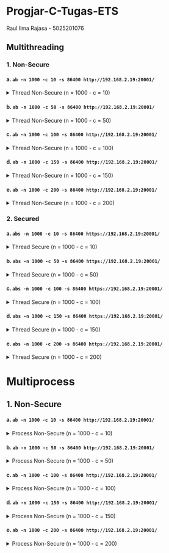 # Progjar-C-Tugas-ETS
Raul Ilma Rajasa - 5025201076
## Multithreading
### 1. Non-Secure
#### a. ```ab -n 1000 -c 10 -s 86400 http://192.168.2.19:20001/```
<details>
  <summary>
      Thread Non-Secure (n = 1000 - c = 10)
  </summary>
This is ApacheBench, Version 2.3 <$Revision: 1879490 $>
Copyright 1996 Adam Twiss, Zeus Technology Ltd, http://www.zeustech.net/
Licensed to The Apache Software Foundation, http://www.apache.org/

Benchmarking 192.168.2.19 (be patient)
Completed 100 requests
Completed 200 requests
Completed 300 requests
Completed 400 requests
Completed 500 requests
Completed 600 requests
Completed 700 requests
Completed 800 requests
Completed 900 requests
Completed 1000 requests
Finished 1000 requests


Server Software:        myserver/1.0
Server Hostname:        192.168.2.19
Server Port:            20001

Document Path:          /
Document Length:        35 bytes

Concurrency Level:      10
Time taken for tests:   234.082 seconds
Complete requests:      1000
Failed requests:        0
Total transferred:      147000 bytes
HTML transferred:       35000 bytes
Requests per second:    4.27 [#/sec] (mean)
Time per request:       2340.821 [ms] (mean)
Time per request:       234.082 [ms] (mean, across all concurrent requests)
Transfer rate:          0.61 [Kbytes/sec] received

Connection Times (ms)
              min  mean[+/-sd] median   max
Connect:        0    1   0.4      1       1
Processing:     9 2210 3462.3   1574   35608
Waiting:        3 2179 3453.5   1556   35578
Total:         10 2211 3462.3   1575   35608

Percentage of the requests served within a certain time (ms)
  50%   1575
  66%   2232
  75%   2674
  80%   2977
  90%   3963
  95%   5130
  98%   9658
  99%  17420
 100%  35608 (longest request)
</details>

#### b. ```ab -n 1000 -c 50 -s 86400 http://192.168.2.19:20001/```
<details>
  <summary>
      Thread Non-Secure (n = 1000 - c = 50)
  </summary>
This is ApacheBench, Version 2.3 <$Revision: 1879490 $>
Copyright 1996 Adam Twiss, Zeus Technology Ltd, http://www.zeustech.net/
Licensed to The Apache Software Foundation, http://www.apache.org/

Benchmarking 192.168.2.19 (be patient)
Completed 100 requests
Completed 200 requests
Completed 300 requests
Completed 400 requests
Completed 500 requests
Completed 600 requests
Completed 700 requests
Completed 800 requests
Completed 900 requests
Completed 1000 requests
Finished 1000 requests


Server Software:        myserver/1.0
Server Hostname:        192.168.2.19
Server Port:            20001

Document Path:          /
Document Length:        35 bytes

Concurrency Level:      50
Time taken for tests:   555.743 seconds
Complete requests:      1000
Failed requests:        89
   (Connect: 0, Receive: 0, Length: 89, Exceptions: 0)
Total transferred:      133917 bytes
HTML transferred:       31885 bytes
Requests per second:    1.80 [#/sec] (mean)
Time per request:       27787.132 [ms] (mean)
Time per request:       555.743 [ms] (mean, across all concurrent requests)
Transfer rate:          0.24 [Kbytes/sec] received

Connection Times (ms)
              min  mean[+/-sd] median   max
Connect:        0    1   0.4      1       1
Processing:  1346 25146 47433.9   6163  257282
Waiting:        0 11001 16290.7   5201   96017
Total:       1347 25147 47433.9   6163  257283

Percentage of the requests served within a certain time (ms)
  50%   6163
  66%   9921
  75%  18424
  80%  21940
  90%  69797
  95%  131707
  98%  257256
  99%  257268
 100%  257283 (longest request)
</details>

#### c. ```ab -n 1000 -c 100 -s 86400 http://192.168.2.19:20001/```
<details>
  <summary>
      Thread Non-Secure (n = 1000 - c = 100)
  </summary>
This is ApacheBench, Version 2.3 <$Revision: 1879490 $>
Copyright 1996 Adam Twiss, Zeus Technology Ltd, http://www.zeustech.net/
Licensed to The Apache Software Foundation, http://www.apache.org/

Benchmarking 192.168.2.19 (be patient)
Completed 100 requests
Completed 200 requests
Completed 300 requests
Completed 400 requests
Completed 500 requests
Completed 600 requests
Completed 700 requests
Completed 800 requests
Completed 900 requests
Completed 1000 requests
Finished 1000 requests


Server Software:        myserver/1.0
Server Hostname:        192.168.2.19
Server Port:            20001

Document Path:          /
Document Length:        35 bytes

Concurrency Level:      100
Time taken for tests:   618.782 seconds
Complete requests:      1000
Failed requests:        312
   (Connect: 0, Receive: 0, Length: 312, Exceptions: 0)
Total transferred:      101136 bytes
HTML transferred:       24080 bytes
Requests per second:    1.62 [#/sec] (mean)
Time per request:       61878.232 [ms] (mean)
Time per request:       618.782 [ms] (mean, across all concurrent requests)
Transfer rate:          0.16 [Kbytes/sec] received

Connection Times (ms)
              min  mean[+/-sd] median   max
Connect:        0    1   0.5      1       2
Processing:  1309 55453 58130.2  21785  240656
Waiting:        0 13485 20205.9   6578  183301
Total:       1310 55454 58130.2  21785  240656

Percentage of the requests served within a certain time (ms)
  50%  21785
  66%  72260
  75%  115786
  80%  131011
  90%  133111
  95%  133126
  98%  179201
  99%  240639
 100%  240656 (longest request)
</details>

#### d. ```ab -n 1000 -c 150 -s 86400 http://192.168.2.19:20001/```
<details>
  <summary>
      Thread Non-Secure (n = 1000 - c = 150)
  </summary>
This is ApacheBench, Version 2.3 <$Revision: 1879490 $>
Copyright 1996 Adam Twiss, Zeus Technology Ltd, http://www.zeustech.net/
Licensed to The Apache Software Foundation, http://www.apache.org/

Benchmarking 192.168.2.19 (be patient)
Completed 100 requests
Completed 200 requests
Completed 300 requests
Completed 400 requests
Completed 500 requests
Completed 600 requests
Completed 700 requests
Completed 800 requests
Completed 900 requests
Completed 1000 requests
Finished 1000 requests


Server Software:        myserver/1.0
Server Hostname:        192.168.2.19
Server Port:            20001

Document Path:          /
Document Length:        35 bytes

Concurrency Level:      150
Time taken for tests:   601.931 seconds
Complete requests:      1000
Failed requests:        485
   (Connect: 0, Receive: 0, Length: 485, Exceptions: 0)
Total transferred:      75705 bytes
HTML transferred:       18025 bytes
Requests per second:    1.66 [#/sec] (mean)
Time per request:       90289.580 [ms] (mean)
Time per request:       601.931 [ms] (mean, across all concurrent requests)
Transfer rate:          0.12 [Kbytes/sec] received

Connection Times (ms)
              min  mean[+/-sd] median   max
Connect:        0    0   0.5      1       2
Processing:  2381 76410 58348.1  78987  228967
Waiting:        0 12304 22143.2   4486  125220
Total:       2381 76410 58348.0  78987  228967
ERROR: The median and mean for the initial connection time are more than twice the standard
       deviation apart. These results are NOT reliable.

Percentage of the requests served within a certain time (ms)
  50%  78987
  66%  130091
  75%  132590
  80%  133098
  90%  133125
  95%  143314
  98%  143368
  99%  179201
 100%  228967 (longest request)
</details>

#### e. ```ab -n 1000 -c 200 -s 86400 http://192.168.2.19:20001/```
<details>
  <summary>
      Thread Non-Secure (n = 1000 - c = 200)
  </summary>
This is ApacheBench, Version 2.3 <$Revision: 1879490 $>
Copyright 1996 Adam Twiss, Zeus Technology Ltd, http://www.zeustech.net/
Licensed to The Apache Software Foundation, http://www.apache.org/

Benchmarking 192.168.2.19 (be patient)
Completed 100 requests
Completed 200 requests
Completed 300 requests
Completed 400 requests
Completed 500 requests
Completed 600 requests
Completed 700 requests
Completed 800 requests
Completed 900 requests
Completed 1000 requests
Finished 1000 requests


Server Software:        myserver/1.0
Server Hostname:        192.168.2.19
Server Port:            20001

Document Path:          /
Document Length:        35 bytes

Concurrency Level:      200
Time taken for tests:   382.448 seconds
Complete requests:      1000
Failed requests:        342
   (Connect: 0, Receive: 0, Length: 342, Exceptions: 0)
Total transferred:      96726 bytes
HTML transferred:       23030 bytes
Requests per second:    2.61 [#/sec] (mean)
Time per request:       76489.550 [ms] (mean)
Time per request:       382.448 [ms] (mean, across all concurrent requests)
Transfer rate:          0.25 [Kbytes/sec] received

Connection Times (ms)
              min  mean[+/-sd] median   max
Connect:        0    0   0.4      1       1
Processing:  1218 55720 56369.5  20281  179168
Waiting:        0 11587 20044.8   3609  122976
Total:       1219 55720 56369.4  20282  179169
ERROR: The median and mean for the initial connection time are more than twice the standard
       deviation apart. These results are NOT reliable.

Percentage of the requests served within a certain time (ms)
  50%  20282
  66%  112644
  75%  120127
  80%  130441
  90%  131332
  95%  133084
  98%  145766
  99%  179149
 100%  179169 (longest request)
 </details>

### 2. Secured
#### a. ```abs -n 1000 -c 10 -s 86400 https://192.168.2.19:20001/```
<details>
  <summary>
      Thread Secure (n = 1000 - c = 10)
  </summary>
This is ApacheBench, Version 2.3 <$Revision: 1879490 $>
Copyright 1996 Adam Twiss, Zeus Technology Ltd, http://www.zeustech.net/
Licensed to The Apache Software Foundation, http://www.apache.org/

Benchmarking 192.168.2.19 (be patient)
Completed 100 requests
Completed 200 requests
Completed 300 requests
Completed 400 requests
Completed 500 requests
SSL handshake failed (5).
Completed 600 requests
Completed 700 requests
Completed 800 requests
SSL handshake failed (5).
Completed 900 requests
Completed 1000 requests
Finished 1000 requests


Server Software:        myserver/1.0
Server Hostname:        192.168.2.19
Server Port:            20001
SSL/TLS Protocol:       TLSv1.2,ECDHE-RSA-AES256-GCM-SHA384,2048,256
Server Temp Key:        X25519 253 bits

Document Path:          /
Document Length:        35 bytes

Concurrency Level:      10
Time taken for tests:   404.864 seconds
Complete requests:      1000
Failed requests:        2
   (Connect: 0, Receive: 0, Length: 2, Exceptions: 0)
Total transferred:      146706 bytes
HTML transferred:       34930 bytes
Requests per second:    2.47 [#/sec] (mean)
Time per request:       4048.636 [ms] (mean)
Time per request:       404.864 [ms] (mean, across all concurrent requests)
Transfer rate:          0.35 [Kbytes/sec] received

Connection Times (ms)
              min  mean[+/-sd] median   max
Connect:        0 2460 6119.3   1181   66398
Processing:     6 1398 5942.4   1037  133521
Waiting:        2 1093 724.8    994    3408
Total:         15 3858 8556.4   2445  133521

Percentage of the requests served within a certain time (ms)
  50%   2445
  66%   3347
  75%   3835
  80%   4280
  90%   5983
  95%   9541
  98%  18543
  99%  35491
 100%  133521 (longest request)
 </details>

#### b. ```abs -n 1000 -c 50 -s 86400 https://192.168.2.19:20001/```
<details>
  <summary>
      Thread Secure (n = 1000 - c = 50)
  </summary>
This is ApacheBench, Version 2.3 <$Revision: 1879490 $>
Copyright 1996 Adam Twiss, Zeus Technology Ltd, http://www.zeustech.net/
Licensed to The Apache Software Foundation, http://www.apache.org/

Benchmarking 192.168.2.19 (be patient)
Completed 100 requests
SSL handshake failed (5).
SSL handshake failed (5).
SSL handshake failed (5).
SSL handshake failed (5).
SSL handshake failed (5).
SSL handshake failed (5).
SSL handshake failed (5).
SSL handshake failed (5).
SSL handshake failed (5).
SSL handshake failed (5).
Completed 200 requests
SSL handshake failed (5).
SSL handshake failed (5).
SSL handshake failed (5).
SSL handshake failed (5).
SSL handshake failed (5).
SSL handshake failed (5).
SSL handshake failed (5).
SSL handshake failed (5).
SSL handshake failed (5).
SSL handshake failed (5).
SSL handshake failed (5).
SSL handshake failed (5).
SSL handshake failed (5).
SSL handshake failed (5).
SSL handshake failed (5).
SSL handshake failed (5).
SSL handshake failed (5).
Completed 300 requests
SSL handshake failed (5).
SSL handshake failed (5).
SSL handshake failed (5).
SSL handshake failed (5).
SSL handshake failed (5).
SSL handshake failed (5).
SSL handshake failed (5).
SSL handshake failed (5).
SSL handshake failed (5).
SSL handshake failed (5).
SSL handshake failed (5).
SSL handshake failed (5).
SSL handshake failed (5).
SSL handshake failed (5).
SSL handshake failed (5).
SSL handshake failed (5).
SSL handshake failed (5).
SSL handshake failed (5).
SSL handshake failed (5).
SSL handshake failed (5).
SSL handshake failed (5).
SSL handshake failed (5).
SSL handshake failed (5).
SSL handshake failed (5).
Completed 400 requests
SSL handshake failed (5).
SSL handshake failed (5).
SSL handshake failed (5).
SSL handshake failed (5).
SSL handshake failed (5).
SSL handshake failed (5).
SSL handshake failed (5).
SSL handshake failed (5).
SSL handshake failed (5).
SSL handshake failed (5).
SSL handshake failed (5).
SSL handshake failed (5).
SSL handshake failed (5).
SSL handshake failed (5).
SSL handshake failed (5).
Completed 500 requests
SSL handshake failed (5).
SSL handshake failed (5).
SSL handshake failed (5).
SSL handshake failed (5).
SSL handshake failed (5).
SSL handshake failed (5).
SSL handshake failed (5).
SSL handshake failed (5).
SSL handshake failed (5).
SSL handshake failed (5).
SSL handshake failed (5).
SSL handshake failed (5).
SSL handshake failed (5).
SSL handshake failed (5).
SSL handshake failed (5).
SSL handshake failed (5).
SSL handshake failed (5).
SSL handshake failed (5).
SSL handshake failed (5).
Completed 600 requests
SSL handshake failed (5).
SSL handshake failed (5).
SSL handshake failed (5).
SSL handshake failed (5).
SSL handshake failed (5).
SSL handshake failed (5).
SSL handshake failed (5).
SSL handshake failed (5).
SSL handshake failed (5).
SSL handshake failed (5).
SSL handshake failed (5).
SSL handshake failed (5).
SSL handshake failed (5).
SSL handshake failed (5).
SSL handshake failed (5).
SSL handshake failed (5).
SSL handshake failed (5).
SSL handshake failed (5).
SSL handshake failed (5).
SSL handshake failed (5).
SSL handshake failed (5).
SSL handshake failed (5).
Completed 700 requests
SSL handshake failed (5).
SSL handshake failed (5).
SSL handshake failed (5).
SSL handshake failed (5).
SSL handshake failed (5).
SSL handshake failed (5).
SSL handshake failed (5).
SSL handshake failed (5).
SSL handshake failed (5).
SSL handshake failed (5).
SSL handshake failed (5).
SSL handshake failed (5).
SSL handshake failed (5).
SSL handshake failed (5).
SSL handshake failed (5).
SSL handshake failed (5).
SSL handshake failed (5).
SSL handshake failed (5).
SSL handshake failed (5).
SSL handshake failed (5).
SSL handshake failed (5).
SSL handshake failed (5).
SSL handshake failed (5).
SSL handshake failed (5).
Completed 800 requests
SSL handshake failed (5).
SSL handshake failed (5).
SSL handshake failed (5).
SSL handshake failed (5).
SSL handshake failed (5).
SSL handshake failed (5).
SSL handshake failed (5).
SSL handshake failed (5).
SSL handshake failed (5).
SSL handshake failed (5).
SSL handshake failed (5).
SSL handshake failed (5).
SSL handshake failed (5).
SSL handshake failed (5).
SSL handshake failed (5).
SSL handshake failed (5).
SSL handshake failed (5).
SSL handshake failed (5).
SSL handshake failed (5).
SSL handshake failed (5).
SSL handshake failed (5).
SSL handshake failed (5).
Completed 900 requests
SSL handshake failed (5).
SSL handshake failed (5).
SSL handshake failed (5).
SSL handshake failed (5).
SSL handshake failed (5).
SSL handshake failed (5).
SSL handshake failed (5).
SSL handshake failed (5).
SSL handshake failed (5).
SSL handshake failed (5).
SSL handshake failed (5).
SSL handshake failed (5).
SSL handshake failed (5).
SSL handshake failed (5).
SSL handshake failed (5).
SSL handshake failed (5).
SSL handshake failed (5).
SSL handshake failed (5).
SSL handshake failed (5).
SSL handshake failed (5).
SSL handshake failed (5).
SSL handshake failed (5).
SSL handshake failed (5).
SSL handshake failed (5).
SSL handshake failed (5).
SSL handshake failed (5).
SSL handshake failed (5).
SSL handshake failed (5).
Completed 1000 requests
Finished 1000 requests


Server Software:        myserver/1.0
Server Hostname:        192.168.2.19
Server Port:            20001
SSL/TLS Protocol:       TLSv1.2,ECDHE-RSA-AES256-GCM-SHA384,2048,256
Server Temp Key:        X25519 253 bits

Document Path:          /
Document Length:        35 bytes

Concurrency Level:      50
Time taken for tests:   817.440 seconds
Complete requests:      1000
Failed requests:        181
   (Connect: 0, Receive: 0, Length: 181, Exceptions: 0)
Total transferred:      120393 bytes
HTML transferred:       28665 bytes
Requests per second:    1.22 [#/sec] (mean)
Time per request:       40871.975 [ms] (mean)
Time per request:       817.440 [ms] (mean, across all concurrent requests)
Transfer rate:          0.14 [Kbytes/sec] received

Connection Times (ms)
              min  mean[+/-sd] median   max
Connect:        0 10473 17239.4   3529  121546
Processing:   516 28024 55688.3   2691  221079
Waiting:        0 2350 968.3   2328    5571
Total:       1431 38497 53494.9   9459  221079

Percentage of the requests served within a certain time (ms)
  50%   9459
  66%  21288
  75%  38679
  80%  71141
  90%  133105
  95%  133889
  98%  215785
  99%  220977
 100%  221079 (longest request)
</details>

#### c. ```abs -n 1000 -c 100 -s 86400 https://192.168.2.19:20001/```
<details>
  <summary>
      Thread Secure (n = 1000 - c = 100)
  </summary>
This is ApacheBench, Version 2.3 <$Revision: 1879490 $>
Copyright 1996 Adam Twiss, Zeus Technology Ltd, http://www.zeustech.net/
Licensed to The Apache Software Foundation, http://www.apache.org/

Benchmarking 192.168.2.19 (be patient)
SSL handshake failed (5).
SSL handshake failed (5).
SSL handshake failed (5).
SSL handshake failed (5).
SSL handshake failed (5).
SSL handshake failed (5).
Completed 100 requests
SSL handshake failed (5).
SSL handshake failed (5).
SSL handshake failed (5).
SSL handshake failed (5).
SSL handshake failed (5).
SSL handshake failed (5).
SSL handshake failed (5).
SSL handshake failed (5).
SSL handshake failed (5).
SSL handshake failed (5).
SSL handshake failed (5).
SSL handshake failed (5).
SSL handshake failed (5).
SSL handshake failed (5).
SSL handshake failed (5).
SSL handshake failed (5).
SSL handshake failed (5).
SSL handshake failed (5).
SSL handshake failed (5).
SSL handshake failed (5).
SSL handshake failed (5).
SSL handshake failed (5).
SSL handshake failed (5).
SSL handshake failed (5).
SSL handshake failed (5).
SSL handshake failed (5).
SSL handshake failed (5).
SSL handshake failed (5).
SSL handshake failed (5).
SSL handshake failed (5).
SSL handshake failed (5).
SSL handshake failed (5).
SSL handshake failed (5).
SSL handshake failed (5).
SSL handshake failed (5).
SSL handshake failed (5).
SSL handshake failed (5).
SSL handshake failed (5).
SSL handshake failed (5).
SSL handshake failed (5).
SSL handshake failed (5).
SSL handshake failed (5).
SSL handshake failed (5).
SSL handshake failed (5).
SSL handshake failed (5).
SSL handshake failed (5).
SSL handshake failed (5).
SSL handshake failed (5).
SSL handshake failed (5).
SSL handshake failed (5).
SSL handshake failed (5).
SSL handshake failed (5).
SSL handshake failed (5).
SSL handshake failed (5).
SSL handshake failed (5).
SSL handshake failed (5).
SSL handshake failed (5).
SSL handshake failed (5).
SSL handshake failed (5).
SSL handshake failed (5).
SSL handshake failed (5).
SSL handshake failed (5).
SSL handshake failed (5).
SSL handshake failed (5).
SSL handshake failed (5).
SSL handshake failed (5).
SSL handshake failed (5).
SSL handshake failed (5).
SSL handshake failed (5).
SSL handshake failed (5).
SSL handshake failed (5).
SSL handshake failed (5).
SSL handshake failed (5).
Completed 200 requests
SSL handshake failed (5).
SSL handshake failed (5).
SSL handshake failed (5).
SSL handshake failed (5).
SSL handshake failed (5).
SSL handshake failed (5).
SSL handshake failed (5).
SSL handshake failed (5).
SSL handshake failed (5).
SSL handshake failed (5).
SSL handshake failed (5).
SSL handshake failed (5).
SSL handshake failed (5).
SSL handshake failed (5).
SSL handshake failed (5).
SSL handshake failed (5).
SSL handshake failed (5).
SSL handshake failed (5).
SSL handshake failed (5).
SSL handshake failed (5).
SSL handshake failed (5).
SSL handshake failed (5).
SSL handshake failed (5).
SSL handshake failed (5).
SSL handshake failed (5).
SSL handshake failed (5).
SSL handshake failed (5).
SSL handshake failed (5).
SSL handshake failed (5).
SSL handshake failed (5).
SSL handshake failed (5).
SSL handshake failed (5).
SSL handshake failed (5).
SSL handshake failed (5).
SSL handshake failed (5).
SSL handshake failed (5).
SSL handshake failed (5).
SSL handshake failed (5).
Completed 300 requests
SSL handshake failed (5).
SSL handshake failed (5).
SSL handshake failed (5).
SSL handshake failed (5).
SSL handshake failed (5).
SSL handshake failed (5).
SSL handshake failed (5).
SSL handshake failed (5).
SSL handshake failed (5).
SSL handshake failed (5).
SSL handshake failed (5).
SSL handshake failed (5).
SSL handshake failed (5).
SSL handshake failed (5).
SSL handshake failed (5).
SSL handshake failed (5).
SSL handshake failed (5).
SSL handshake failed (5).
SSL handshake failed (5).
SSL handshake failed (5).
SSL handshake failed (5).
SSL handshake failed (5).
SSL handshake failed (5).
SSL handshake failed (5).
SSL handshake failed (5).
SSL handshake failed (5).
SSL handshake failed (5).
SSL handshake failed (5).
SSL handshake failed (5).
SSL handshake failed (5).
SSL handshake failed (5).
SSL handshake failed (5).
SSL handshake failed (5).
SSL handshake failed (5).
SSL handshake failed (5).
SSL handshake failed (5).
SSL handshake failed (5).
SSL handshake failed (5).
SSL handshake failed (5).
SSL handshake failed (5).
SSL handshake failed (5).
SSL handshake failed (5).
SSL handshake failed (5).
SSL handshake failed (5).
SSL handshake failed (5).
SSL handshake failed (5).
SSL handshake failed (5).
SSL handshake failed (5).
SSL handshake failed (5).
Completed 400 requests
SSL handshake failed (5).
SSL handshake failed (5).
SSL handshake failed (5).
SSL handshake failed (5).
SSL handshake failed (5).
SSL handshake failed (5).
SSL handshake failed (5).
SSL handshake failed (5).
SSL handshake failed (5).
SSL handshake failed (5).
SSL handshake failed (5).
SSL handshake failed (5).
SSL handshake failed (5).
SSL handshake failed (5).
SSL handshake failed (5).
SSL handshake failed (5).
SSL handshake failed (5).
SSL handshake failed (5).
SSL handshake failed (5).
SSL handshake failed (5).
SSL handshake failed (5).
SSL handshake failed (5).
SSL handshake failed (5).
SSL handshake failed (5).
SSL handshake failed (5).
SSL handshake failed (5).
SSL handshake failed (5).
SSL handshake failed (5).
SSL handshake failed (5).
SSL handshake failed (5).
SSL handshake failed (5).
SSL handshake failed (5).
SSL handshake failed (5).
SSL handshake failed (5).
SSL handshake failed (5).
SSL handshake failed (5).
SSL handshake failed (5).
SSL handshake failed (5).
SSL handshake failed (5).
SSL handshake failed (5).
SSL handshake failed (5).
SSL handshake failed (5).
SSL handshake failed (5).
Completed 500 requests
SSL handshake failed (5).
SSL handshake failed (5).
SSL handshake failed (5).
SSL handshake failed (5).
SSL handshake failed (5).
SSL handshake failed (5).
SSL handshake failed (5).
SSL handshake failed (5).
SSL handshake failed (5).
SSL handshake failed (5).
SSL handshake failed (5).
SSL handshake failed (5).
SSL handshake failed (5).
SSL handshake failed (5).
SSL handshake failed (5).
SSL handshake failed (5).
SSL handshake failed (5).
SSL handshake failed (5).
SSL handshake failed (5).
SSL handshake failed (5).
SSL handshake failed (5).
SSL handshake failed (5).
SSL handshake failed (5).
SSL handshake failed (5).
SSL handshake failed (5).
SSL handshake failed (5).
SSL handshake failed (5).
SSL handshake failed (5).
SSL handshake failed (5).
SSL handshake failed (5).
SSL handshake failed (5).
SSL handshake failed (5).
SSL handshake failed (5).
SSL handshake failed (5).
SSL handshake failed (5).
SSL handshake failed (5).
SSL handshake failed (5).
SSL handshake failed (5).
SSL handshake failed (5).
SSL handshake failed (5).
SSL handshake failed (5).
SSL handshake failed (5).
SSL handshake failed (5).
SSL handshake failed (5).
SSL handshake failed (5).
SSL handshake failed (5).
SSL handshake failed (5).
SSL handshake failed (5).
SSL handshake failed (5).
Completed 600 requests
SSL handshake failed (5).
SSL handshake failed (5).
SSL handshake failed (5).
SSL handshake failed (5).
SSL handshake failed (5).
SSL handshake failed (5).
SSL handshake failed (5).
SSL handshake failed (5).
SSL handshake failed (5).
SSL handshake failed (5).
SSL handshake failed (5).
SSL handshake failed (5).
SSL handshake failed (5).
SSL handshake failed (5).
SSL handshake failed (5).
SSL handshake failed (5).
SSL handshake failed (5).
SSL handshake failed (5).
SSL handshake failed (5).
SSL handshake failed (5).
SSL handshake failed (5).
SSL handshake failed (5).
SSL handshake failed (5).
SSL handshake failed (5).
SSL handshake failed (5).
SSL handshake failed (5).
SSL handshake failed (5).
SSL handshake failed (5).
SSL handshake failed (5).
SSL handshake failed (5).
SSL handshake failed (5).
SSL handshake failed (5).
SSL handshake failed (5).
SSL handshake failed (5).
SSL handshake failed (5).
SSL handshake failed (5).
SSL handshake failed (5).
SSL handshake failed (5).
SSL handshake failed (5).
SSL handshake failed (5).
SSL handshake failed (5).
Completed 700 requests
SSL handshake failed (5).
SSL handshake failed (5).
SSL handshake failed (5).
SSL handshake failed (5).
SSL handshake failed (5).
SSL handshake failed (5).
SSL handshake failed (5).
SSL handshake failed (5).
SSL handshake failed (5).
SSL handshake failed (5).
SSL handshake failed (5).
SSL handshake failed (5).
SSL handshake failed (5).
SSL handshake failed (5).
SSL handshake failed (5).
SSL handshake failed (5).
SSL handshake failed (5).
SSL handshake failed (5).
SSL handshake failed (5).
SSL handshake failed (5).
SSL handshake failed (5).
SSL handshake failed (5).
SSL handshake failed (5).
SSL handshake failed (5).
SSL handshake failed (5).
SSL handshake failed (5).
SSL handshake failed (5).
SSL handshake failed (5).
SSL handshake failed (5).
SSL handshake failed (5).
SSL handshake failed (5).
SSL handshake failed (5).
SSL handshake failed (5).
SSL handshake failed (5).
SSL handshake failed (5).
SSL handshake failed (5).
SSL handshake failed (5).
SSL handshake failed (5).
SSL handshake failed (5).
SSL handshake failed (5).
SSL handshake failed (5).
SSL handshake failed (5).
SSL handshake failed (5).
SSL handshake failed (5).
SSL handshake failed (5).
SSL handshake failed (5).
SSL handshake failed (5).
SSL handshake failed (5).
SSL handshake failed (5).
SSL handshake failed (5).
SSL handshake failed (5).
SSL handshake failed (5).
SSL handshake failed (5).
SSL handshake failed (5).
SSL handshake failed (5).
SSL handshake failed (5).
SSL handshake failed (5).
SSL handshake failed (5).
SSL handshake failed (5).
SSL handshake failed (5).
SSL handshake failed (5).
SSL handshake failed (5).
Completed 800 requests
SSL handshake failed (5).
SSL handshake failed (5).
SSL handshake failed (5).
SSL handshake failed (5).
SSL handshake failed (5).
SSL handshake failed (5).
SSL handshake failed (5).
SSL handshake failed (5).
SSL handshake failed (5).
SSL handshake failed (5).
SSL handshake failed (5).
SSL handshake failed (5).
SSL handshake failed (5).
SSL handshake failed (5).
SSL handshake failed (5).
SSL handshake failed (5).
SSL handshake failed (5).
SSL handshake failed (5).
SSL handshake failed (5).
SSL handshake failed (5).
SSL handshake failed (5).
SSL handshake failed (5).
SSL handshake failed (5).
SSL handshake failed (5).
SSL handshake failed (5).
SSL handshake failed (5).
SSL handshake failed (5).
SSL handshake failed (5).
SSL handshake failed (5).
SSL handshake failed (5).
SSL handshake failed (5).
SSL handshake failed (5).
SSL handshake failed (5).
SSL handshake failed (5).
SSL handshake failed (5).
SSL handshake failed (5).
SSL handshake failed (5).
SSL handshake failed (5).
SSL handshake failed (5).
SSL handshake failed (5).
SSL handshake failed (5).
Completed 900 requests
SSL handshake failed (5).
SSL handshake failed (5).
SSL handshake failed (5).
SSL handshake failed (5).
SSL handshake failed (5).
SSL handshake failed (5).
SSL handshake failed (5).
SSL handshake failed (5).
SSL handshake failed (5).
SSL handshake failed (5).
SSL handshake failed (5).
SSL handshake failed (5).
SSL handshake failed (5).
SSL handshake failed (5).
SSL handshake failed (5).
SSL handshake failed (5).
SSL handshake failed (5).
SSL handshake failed (5).
SSL handshake failed (5).
SSL handshake failed (5).
SSL handshake failed (5).
SSL handshake failed (5).
SSL handshake failed (5).
SSL handshake failed (5).
SSL handshake failed (5).
SSL handshake failed (5).
SSL handshake failed (5).
SSL handshake failed (5).
SSL handshake failed (5).
SSL handshake failed (5).
SSL handshake failed (5).
SSL handshake failed (5).
SSL handshake failed (5).
SSL handshake failed (5).
SSL handshake failed (5).
SSL handshake failed (5).
SSL handshake failed (5).
SSL handshake failed (5).
SSL handshake failed (5).
SSL handshake failed (5).
SSL handshake failed (5).
SSL handshake failed (5).
SSL handshake failed (5).
SSL handshake failed (5).
SSL handshake failed (5).
SSL handshake failed (5).
SSL handshake failed (5).
SSL handshake failed (5).
SSL handshake failed (5).
SSL handshake failed (5).
SSL handshake failed (5).
SSL handshake failed (5).
SSL handshake failed (5).
Completed 1000 requests
Finished 1000 requests


Server Software:        myserver/1.0
Server Hostname:        192.168.2.19
Server Port:            20001
SSL/TLS Protocol:       TLSv1.2,ECDHE-RSA-AES256-GCM-SHA384,2048,256
Server Temp Key:        X25519 253 bits

Document Path:          /
Document Length:        35 bytes

Concurrency Level:      100
Time taken for tests:   779.642 seconds
Complete requests:      1000
Failed requests:        455
   (Connect: 0, Receive: 0, Length: 455, Exceptions: 0)
Total transferred:      80115 bytes
HTML transferred:       19075 bytes
Requests per second:    1.28 [#/sec] (mean)
Time per request:       77964.221 [ms] (mean)
Time per request:       779.642 [ms] (mean, across all concurrent requests)
Transfer rate:          0.10 [Kbytes/sec] received

Connection Times (ms)
              min  mean[+/-sd] median   max
Connect:        0 8832 16501.7   2868  112768
Processing:   824 62673 65765.7   5223  279317
Waiting:        0 2543 1789.0   2950    7110
Total:       1719 71505 59612.8  56693  279317

Percentage of the requests served within a certain time (ms)
  50%  56693
  66%  131677
  75%  132936
  80%  133103
  90%  133124
  95%  133620
  98%  174035
  99%  174075
 100%  279317 (longest request)
</details>

#### d. ```abs -n 1000 -c 150 -s 86400 https://192.168.2.19:20001/```
<details>
  <summary>
      Thread Secure (n = 1000 - c = 150)
  </summary>
This is ApacheBench, Version 2.3 <$Revision: 1879490 $>
Copyright 1996 Adam Twiss, Zeus Technology Ltd, http://www.zeustech.net/
Licensed to The Apache Software Foundation, http://www.apache.org/

Benchmarking 192.168.2.19 (be patient)
SSL handshake failed (5).
SSL handshake failed (5).
SSL handshake failed (5).
SSL handshake failed (5).
SSL handshake failed (5).
SSL handshake failed (5).
SSL handshake failed (5).
SSL handshake failed (5).
SSL handshake failed (5).
SSL handshake failed (5).
SSL handshake failed (5).
SSL handshake failed (5).
SSL handshake failed (5).
SSL handshake failed (5).
SSL handshake failed (5).
SSL handshake failed (5).
SSL handshake failed (5).
SSL handshake failed (5).
SSL handshake failed (5).
SSL handshake failed (5).
SSL handshake failed (5).
SSL handshake failed (5).
SSL handshake failed (5).
Completed 100 requests
SSL handshake failed (5).
SSL handshake failed (5).
SSL handshake failed (5).
SSL handshake failed (5).
SSL handshake failed (5).
SSL handshake failed (5).
SSL handshake failed (5).
SSL handshake failed (5).
SSL handshake failed (5).
SSL handshake failed (5).
SSL handshake failed (5).
SSL handshake failed (5).
SSL handshake failed (5).
SSL handshake failed (5).
SSL handshake failed (5).
SSL handshake failed (5).
SSL handshake failed (5).
SSL handshake failed (5).
SSL handshake failed (5).
SSL handshake failed (5).
SSL handshake failed (5).
SSL handshake failed (5).
SSL handshake failed (5).
SSL handshake failed (5).
SSL handshake failed (5).
SSL handshake failed (5).
SSL handshake failed (5).
SSL handshake failed (5).
SSL handshake failed (5).
SSL handshake failed (5).
SSL handshake failed (5).
SSL handshake failed (5).
SSL handshake failed (5).
SSL handshake failed (5).
SSL handshake failed (5).
SSL handshake failed (5).
SSL handshake failed (5).
SSL handshake failed (5).
SSL handshake failed (5).
SSL handshake failed (5).
SSL handshake failed (5).
SSL handshake failed (5).
SSL handshake failed (5).
SSL handshake failed (5).
SSL handshake failed (5).
SSL handshake failed (5).
SSL handshake failed (5).
SSL handshake failed (5).
SSL handshake failed (5).
SSL handshake failed (5).
SSL handshake failed (5).
SSL handshake failed (5).
SSL handshake failed (5).
SSL handshake failed (5).
SSL handshake failed (5).
SSL handshake failed (5).
SSL handshake failed (5).
SSL handshake failed (5).
SSL handshake failed (5).
SSL handshake failed (5).
SSL handshake failed (5).
SSL handshake failed (5).
SSL handshake failed (5).
SSL handshake failed (5).
SSL handshake failed (5).
SSL handshake failed (5).
SSL handshake failed (5).
SSL handshake failed (5).
SSL handshake failed (5).
SSL handshake failed (5).
SSL handshake failed (5).
SSL handshake failed (5).
SSL handshake failed (5).
SSL handshake failed (5).
SSL handshake failed (5).
SSL handshake failed (5).
SSL handshake failed (5).
SSL handshake failed (5).
SSL handshake failed (5).
SSL handshake failed (5).
SSL handshake failed (5).
SSL handshake failed (5).
SSL handshake failed (5).
SSL handshake failed (5).
SSL handshake failed (5).
SSL handshake failed (5).
SSL handshake failed (5).
SSL handshake failed (5).
SSL handshake failed (5).
SSL handshake failed (5).
SSL handshake failed (5).
SSL handshake failed (5).
SSL handshake failed (5).
SSL handshake failed (5).
SSL handshake failed (5).
SSL handshake failed (5).
SSL handshake failed (5).
Completed 200 requests
SSL handshake failed (5).
SSL handshake failed (5).
SSL handshake failed (5).
SSL handshake failed (5).
SSL handshake failed (5).
SSL handshake failed (5).
SSL handshake failed (5).
SSL handshake failed (5).
SSL handshake failed (5).
SSL handshake failed (5).
SSL handshake failed (5).
SSL handshake failed (5).
SSL handshake failed (5).
SSL handshake failed (5).
SSL handshake failed (5).
SSL handshake failed (5).
SSL handshake failed (5).
SSL handshake failed (5).
SSL handshake failed (5).
SSL handshake failed (5).
SSL handshake failed (5).
SSL handshake failed (5).
SSL handshake failed (5).
SSL handshake failed (5).
SSL handshake failed (5).
SSL handshake failed (5).
SSL handshake failed (5).
SSL handshake failed (5).
SSL handshake failed (5).
Completed 300 requests
SSL handshake failed (5).
SSL handshake failed (5).
SSL handshake failed (5).
SSL handshake failed (5).
SSL handshake failed (5).
SSL handshake failed (5).
SSL handshake failed (5).
SSL handshake failed (5).
SSL handshake failed (5).
SSL handshake failed (5).
SSL handshake failed (5).
SSL handshake failed (5).
SSL handshake failed (5).
SSL handshake failed (5).
SSL handshake failed (5).
SSL handshake failed (5).
SSL handshake failed (5).
SSL handshake failed (5).
SSL handshake failed (5).
SSL handshake failed (5).
SSL handshake failed (5).
SSL handshake failed (5).
SSL handshake failed (5).
SSL handshake failed (5).
SSL handshake failed (5).
SSL handshake failed (5).
SSL handshake failed (5).
SSL handshake failed (5).
SSL handshake failed (5).
SSL handshake failed (5).
SSL handshake failed (5).
SSL handshake failed (5).
SSL handshake failed (5).
SSL handshake failed (5).
SSL handshake failed (5).
SSL handshake failed (5).
SSL handshake failed (5).
SSL handshake failed (5).
SSL handshake failed (5).
SSL handshake failed (5).
SSL handshake failed (5).
SSL handshake failed (5).
SSL handshake failed (5).
SSL handshake failed (5).
SSL handshake failed (5).
SSL handshake failed (5).
SSL handshake failed (5).
SSL handshake failed (5).
SSL handshake failed (5).
SSL handshake failed (5).
SSL handshake failed (5).
SSL handshake failed (5).
SSL handshake failed (5).
SSL handshake failed (5).
SSL handshake failed (5).
SSL handshake failed (5).
SSL handshake failed (5).
SSL handshake failed (5).
SSL handshake failed (5).
SSL handshake failed (5).
SSL handshake failed (5).
SSL handshake failed (5).
SSL handshake failed (5).
SSL handshake failed (5).
SSL handshake failed (5).
SSL handshake failed (5).
SSL handshake failed (5).
SSL handshake failed (5).
SSL handshake failed (5).
SSL handshake failed (5).
SSL handshake failed (5).
SSL handshake failed (5).
SSL handshake failed (5).
SSL handshake failed (5).
SSL handshake failed (5).
SSL handshake failed (5).
SSL handshake failed (5).
SSL handshake failed (5).
SSL handshake failed (5).
SSL handshake failed (5).
SSL handshake failed (5).
SSL handshake failed (5).
SSL handshake failed (5).
SSL handshake failed (5).
SSL handshake failed (5).
SSL handshake failed (5).
SSL handshake failed (5).
SSL handshake failed (5).
SSL handshake failed (5).
Completed 400 requests
SSL handshake failed (5).
SSL handshake failed (5).
SSL handshake failed (5).
SSL handshake failed (5).
SSL handshake failed (5).
SSL handshake failed (5).
SSL handshake failed (5).
SSL handshake failed (5).
SSL handshake failed (5).
SSL handshake failed (5).
SSL handshake failed (5).
SSL handshake failed (5).
SSL handshake failed (5).
SSL handshake failed (5).
SSL handshake failed (5).
SSL handshake failed (5).
SSL handshake failed (5).
SSL handshake failed (5).
SSL handshake failed (5).
SSL handshake failed (5).
SSL handshake failed (5).
SSL handshake failed (5).
SSL handshake failed (5).
SSL handshake failed (5).
SSL handshake failed (5).
SSL handshake failed (5).
SSL handshake failed (5).
SSL handshake failed (5).
SSL handshake failed (5).
SSL handshake failed (5).
SSL handshake failed (5).
SSL handshake failed (5).
SSL handshake failed (5).
SSL handshake failed (5).
SSL handshake failed (5).
SSL handshake failed (5).
SSL handshake failed (5).
SSL handshake failed (5).
SSL handshake failed (5).
SSL handshake failed (5).
SSL handshake failed (5).
SSL handshake failed (5).
SSL handshake failed (5).
SSL handshake failed (5).
SSL handshake failed (5).
Completed 500 requests
SSL handshake failed (5).
SSL handshake failed (5).
SSL handshake failed (5).
SSL handshake failed (5).
SSL handshake failed (5).
SSL handshake failed (5).
SSL handshake failed (5).
SSL handshake failed (5).
SSL handshake failed (5).
SSL handshake failed (5).
SSL handshake failed (5).
SSL handshake failed (5).
SSL handshake failed (5).
SSL handshake failed (5).
SSL handshake failed (5).
SSL handshake failed (5).
SSL handshake failed (5).
SSL handshake failed (5).
SSL handshake failed (5).
SSL handshake failed (5).
SSL handshake failed (5).
SSL handshake failed (5).
SSL handshake failed (5).
SSL handshake failed (5).
SSL handshake failed (5).
SSL handshake failed (5).
SSL handshake failed (5).
SSL handshake failed (5).
SSL handshake failed (5).
SSL handshake failed (5).
SSL handshake failed (5).
SSL handshake failed (5).
SSL handshake failed (5).
SSL handshake failed (5).
SSL handshake failed (5).
SSL handshake failed (5).
SSL handshake failed (5).
SSL handshake failed (5).
SSL handshake failed (5).
SSL handshake failed (5).
SSL handshake failed (5).
SSL handshake failed (5).
SSL handshake failed (5).
SSL handshake failed (5).
SSL handshake failed (5).
SSL handshake failed (5).
SSL handshake failed (5).
SSL handshake failed (5).
SSL handshake failed (5).
SSL handshake failed (5).
SSL handshake failed (5).
SSL handshake failed (5).
SSL handshake failed (5).
SSL handshake failed (5).
SSL handshake failed (5).
SSL handshake failed (5).
SSL handshake failed (5).
SSL handshake failed (5).
SSL handshake failed (5).
SSL handshake failed (5).
SSL handshake failed (5).
SSL handshake failed (5).
SSL handshake failed (5).
SSL handshake failed (5).
SSL handshake failed (5).
SSL handshake failed (5).
SSL handshake failed (5).
SSL handshake failed (5).
SSL handshake failed (5).
SSL handshake failed (5).
SSL handshake failed (5).
SSL handshake failed (5).
SSL handshake failed (5).
SSL handshake failed (5).
SSL handshake failed (5).
Completed 600 requests
SSL handshake failed (5).
SSL handshake failed (5).
SSL handshake failed (5).
SSL handshake failed (5).
SSL handshake failed (5).
SSL handshake failed (5).
SSL handshake failed (5).
SSL handshake failed (5).
SSL handshake failed (5).
SSL handshake failed (5).
SSL handshake failed (5).
SSL handshake failed (5).
SSL handshake failed (5).
SSL handshake failed (5).
SSL handshake failed (5).
SSL handshake failed (5).
SSL handshake failed (5).
SSL handshake failed (5).
SSL handshake failed (5).
SSL handshake failed (5).
SSL handshake failed (5).
SSL handshake failed (5).
SSL handshake failed (5).
SSL handshake failed (5).
SSL handshake failed (5).
SSL handshake failed (5).
SSL handshake failed (5).
SSL handshake failed (5).
SSL handshake failed (5).
SSL handshake failed (5).
SSL handshake failed (5).
SSL handshake failed (5).
SSL handshake failed (5).
SSL handshake failed (5).
SSL handshake failed (5).
SSL handshake failed (5).
SSL handshake failed (5).
SSL handshake failed (5).
SSL handshake failed (5).
SSL handshake failed (5).
SSL handshake failed (5).
SSL handshake failed (5).
SSL handshake failed (5).
SSL handshake failed (5).
SSL handshake failed (5).
SSL handshake failed (5).
SSL handshake failed (5).
SSL handshake failed (5).
SSL handshake failed (5).
SSL handshake failed (5).
SSL handshake failed (5).
SSL handshake failed (5).
SSL handshake failed (5).
SSL handshake failed (5).
SSL handshake failed (5).
SSL handshake failed (5).
SSL handshake failed (5).
SSL handshake failed (5).
SSL handshake failed (5).
SSL handshake failed (5).
SSL handshake failed (5).
SSL handshake failed (5).
Completed 700 requests
SSL handshake failed (5).
SSL handshake failed (5).
SSL handshake failed (5).
SSL handshake failed (5).
SSL handshake failed (5).
SSL handshake failed (5).
SSL handshake failed (5).
SSL handshake failed (5).
SSL handshake failed (5).
SSL handshake failed (5).
SSL handshake failed (5).
SSL handshake failed (5).
SSL handshake failed (5).
SSL handshake failed (5).
SSL handshake failed (5).
SSL handshake failed (5).
SSL handshake failed (5).
SSL handshake failed (5).
SSL handshake failed (5).
SSL handshake failed (5).
SSL handshake failed (5).
SSL handshake failed (5).
SSL handshake failed (5).
SSL handshake failed (5).
SSL handshake failed (5).
SSL handshake failed (5).
SSL handshake failed (5).
SSL handshake failed (5).
SSL handshake failed (5).
SSL handshake failed (5).
SSL handshake failed (5).
SSL handshake failed (5).
SSL handshake failed (5).
SSL handshake failed (5).
SSL handshake failed (5).
SSL handshake failed (5).
SSL handshake failed (5).
SSL handshake failed (5).
SSL handshake failed (5).
SSL handshake failed (5).
SSL handshake failed (5).
SSL handshake failed (5).
SSL handshake failed (5).
SSL handshake failed (5).
SSL handshake failed (5).
SSL handshake failed (5).
SSL handshake failed (5).
SSL handshake failed (5).
SSL handshake failed (5).
SSL handshake failed (5).
SSL handshake failed (5).
SSL handshake failed (5).
SSL handshake failed (5).
SSL handshake failed (5).
SSL handshake failed (5).
SSL handshake failed (5).
SSL handshake failed (5).
SSL handshake failed (5).
SSL handshake failed (5).
SSL handshake failed (5).
SSL handshake failed (5).
SSL handshake failed (5).
SSL handshake failed (5).
SSL handshake failed (5).
SSL handshake failed (5).
SSL handshake failed (5).
SSL handshake failed (5).
SSL handshake failed (5).
SSL handshake failed (5).
SSL handshake failed (5).
Completed 800 requests
SSL handshake failed (5).
SSL handshake failed (5).
SSL handshake failed (5).
SSL handshake failed (5).
SSL handshake failed (5).
SSL handshake failed (5).
SSL handshake failed (5).
SSL handshake failed (5).
SSL handshake failed (5).
SSL handshake failed (5).
SSL handshake failed (5).
SSL handshake failed (5).
SSL handshake failed (5).
SSL handshake failed (5).
SSL handshake failed (5).
SSL handshake failed (5).
SSL handshake failed (5).
SSL handshake failed (5).
SSL handshake failed (5).
SSL handshake failed (5).
SSL handshake failed (5).
SSL handshake failed (5).
SSL handshake failed (5).
SSL handshake failed (5).
SSL handshake failed (5).
SSL handshake failed (5).
SSL handshake failed (5).
SSL handshake failed (5).
SSL handshake failed (5).
SSL handshake failed (5).
SSL handshake failed (5).
SSL handshake failed (5).
SSL handshake failed (5).
SSL handshake failed (5).
SSL handshake failed (5).
SSL handshake failed (5).
SSL handshake failed (5).
SSL handshake failed (5).
SSL handshake failed (5).
SSL handshake failed (5).
SSL handshake failed (5).
SSL handshake failed (5).
SSL handshake failed (5).
SSL handshake failed (5).
SSL handshake failed (5).
SSL handshake failed (5).
SSL handshake failed (5).
SSL handshake failed (5).
SSL handshake failed (5).
SSL handshake failed (5).
SSL handshake failed (5).
SSL handshake failed (5).
SSL handshake failed (5).
SSL handshake failed (5).
SSL handshake failed (5).
SSL handshake failed (5).
SSL handshake failed (5).
Completed 900 requests
SSL handshake failed (5).
SSL handshake failed (5).
SSL handshake failed (5).
SSL handshake failed (5).
SSL handshake failed (5).
SSL handshake failed (5).
SSL handshake failed (5).
SSL handshake failed (5).
SSL handshake failed (5).
SSL handshake failed (5).
SSL handshake failed (5).
SSL handshake failed (5).
SSL handshake failed (5).
SSL handshake failed (5).
SSL handshake failed (5).
SSL handshake failed (5).
SSL handshake failed (5).
SSL handshake failed (5).
SSL handshake failed (5).
SSL handshake failed (5).
SSL handshake failed (5).
SSL handshake failed (5).
SSL handshake failed (5).
SSL handshake failed (5).
SSL handshake failed (5).
SSL handshake failed (5).
SSL handshake failed (5).
SSL handshake failed (5).
SSL handshake failed (5).
SSL handshake failed (5).
SSL handshake failed (5).
SSL handshake failed (5).
SSL handshake failed (5).
SSL handshake failed (5).
SSL handshake failed (5).
SSL handshake failed (5).
SSL handshake failed (5).
SSL handshake failed (5).
SSL handshake failed (5).
SSL handshake failed (5).
SSL handshake failed (5).
SSL handshake failed (5).
SSL handshake failed (5).
SSL handshake failed (5).
SSL handshake failed (5).
SSL handshake failed (5).
SSL handshake failed (5).
SSL handshake failed (5).
SSL handshake failed (5).
SSL handshake failed (5).
SSL handshake failed (5).
SSL handshake failed (5).
SSL handshake failed (5).
SSL handshake failed (5).
SSL handshake failed (5).
SSL handshake failed (5).
SSL handshake failed (5).
SSL handshake failed (5).
SSL handshake failed (5).
SSL handshake failed (5).
SSL handshake failed (5).
SSL handshake failed (5).
SSL handshake failed (5).
SSL handshake failed (5).
SSL handshake failed (5).
SSL handshake failed (5).
SSL handshake failed (5).
SSL handshake failed (5).
SSL handshake failed (5).
SSL handshake failed (5).
SSL handshake failed (5).
SSL handshake failed (5).
SSL handshake failed (5).
SSL handshake failed (5).
SSL handshake failed (5).
SSL handshake failed (5).
SSL handshake failed (5).
SSL handshake failed (5).
SSL handshake failed (5).
SSL handshake failed (5).
SSL handshake failed (5).
Completed 1000 requests
SSL handshake failed (5).
SSL handshake failed (5).
Finished 1000 requests


Server Software:        myserver/1.0
Server Hostname:        192.168.2.19
Server Port:            20001
SSL/TLS Protocol:       TLSv1.2,ECDHE-RSA-AES256-GCM-SHA384,2048,256
Server Temp Key:        X25519 253 bits

Document Path:          /
Document Length:        35 bytes

Concurrency Level:      150
Time taken for tests:   670.578 seconds
Complete requests:      1000
Failed requests:        630
   (Connect: 0, Receive: 0, Length: 630, Exceptions: 0)
Total transferred:      54684 bytes
HTML transferred:       13020 bytes
Requests per second:    1.49 [#/sec] (mean)
Time per request:       100586.665 [ms] (mean)
Time per request:       670.578 [ms] (mean, across all concurrent requests)
Transfer rate:          0.08 [Kbytes/sec] received

Connection Times (ms)
              min  mean[+/-sd] median   max
Connect:        0 6572 16653.4      0  120391
Processing:  1463 85685 63392.6 132520  220162
Waiting:        0 1992 2294.1      0    8210
Total:       3289 92257 56792.1 132520  220162

Percentage of the requests served within a certain time (ms)
  50%  132520
  66%  133111
  75%  133129
  80%  133159
  90%  134285
  95%  134344
  98%  174026
  99%  174078
 100%  220162 (longest request)
</details>

#### e. ```abs -n 1000 -c 200 -s 86400 https://192.168.2.19:20001/```
<details>
  <summary>
      Thread Secure (n = 1000 - c = 200)
  </summary>
This is ApacheBench, Version 2.3 <$Revision: 1879490 $>
Copyright 1996 Adam Twiss, Zeus Technology Ltd, http://www.zeustech.net/
Licensed to The Apache Software Foundation, http://www.apache.org/

Benchmarking 192.168.2.19 (be patient)
SSL handshake failed (5).
SSL handshake failed (5).
SSL handshake failed (5).
SSL handshake failed (5).
SSL handshake failed (5).
SSL handshake failed (5).
SSL handshake failed (5).
SSL handshake failed (5).
SSL handshake failed (5).
SSL handshake failed (5).
SSL handshake failed (5).
SSL handshake failed (5).
SSL handshake failed (5).
SSL handshake failed (5).
SSL handshake failed (5).
SSL handshake failed (5).
SSL handshake failed (5).
SSL handshake failed (5).
SSL handshake failed (5).
SSL handshake failed (5).
SSL handshake failed (5).
SSL handshake failed (5).
SSL handshake failed (5).
SSL handshake failed (5).
SSL handshake failed (5).
SSL handshake failed (5).
SSL handshake failed (5).
SSL handshake failed (5).
SSL handshake failed (5).
SSL handshake failed (5).
SSL handshake failed (5).
SSL handshake failed (5).
SSL handshake failed (5).
Completed 100 requests
SSL handshake failed (5).
SSL handshake failed (5).
SSL handshake failed (5).
SSL handshake failed (5).
SSL handshake failed (5).
SSL handshake failed (5).
SSL handshake failed (5).
SSL handshake failed (5).
SSL handshake failed (5).
SSL handshake failed (5).
SSL handshake failed (5).
SSL handshake failed (5).
SSL handshake failed (5).
SSL handshake failed (5).
SSL handshake failed (5).
SSL handshake failed (5).
SSL handshake failed (5).
SSL handshake failed (5).
SSL handshake failed (5).
SSL handshake failed (5).
SSL handshake failed (5).
SSL handshake failed (5).
SSL handshake failed (5).
SSL handshake failed (5).
SSL handshake failed (5).
SSL handshake failed (5).
SSL handshake failed (5).
SSL handshake failed (5).
SSL handshake failed (5).
SSL handshake failed (5).
SSL handshake failed (5).
SSL handshake failed (5).
SSL handshake failed (5).
SSL handshake failed (5).
SSL handshake failed (5).
SSL handshake failed (5).
SSL handshake failed (5).
SSL handshake failed (5).
SSL handshake failed (5).
SSL handshake failed (5).
SSL handshake failed (5).
SSL handshake failed (5).
SSL handshake failed (5).
SSL handshake failed (5).
SSL handshake failed (5).
SSL handshake failed (5).
SSL handshake failed (5).
SSL handshake failed (5).
SSL handshake failed (5).
SSL handshake failed (5).
SSL handshake failed (5).
SSL handshake failed (5).
SSL handshake failed (5).
SSL handshake failed (5).
SSL handshake failed (5).
SSL handshake failed (5).
SSL handshake failed (5).
SSL handshake failed (5).
SSL handshake failed (5).
SSL handshake failed (5).
SSL handshake failed (5).
SSL handshake failed (5).
SSL handshake failed (5).
SSL handshake failed (5).
SSL handshake failed (5).
SSL handshake failed (5).
SSL handshake failed (5).
SSL handshake failed (5).
SSL handshake failed (5).
SSL handshake failed (5).
SSL handshake failed (5).
SSL handshake failed (5).
SSL handshake failed (5).
SSL handshake failed (5).
SSL handshake failed (5).
SSL handshake failed (5).
SSL handshake failed (5).
SSL handshake failed (5).
SSL handshake failed (5).
SSL handshake failed (5).
SSL handshake failed (5).
SSL handshake failed (5).
SSL handshake failed (5).
SSL handshake failed (5).
SSL handshake failed (5).
SSL handshake failed (5).
SSL handshake failed (5).
SSL handshake failed (5).
SSL handshake failed (5).
SSL handshake failed (5).
SSL handshake failed (5).
SSL handshake failed (5).
SSL handshake failed (5).
SSL handshake failed (5).
SSL handshake failed (5).
SSL handshake failed (5).
SSL handshake failed (5).
SSL handshake failed (5).
SSL handshake failed (5).
SSL handshake failed (5).
Completed 200 requests
SSL handshake failed (5).
SSL handshake failed (5).
SSL handshake failed (5).
SSL handshake failed (5).
SSL handshake failed (5).
SSL handshake failed (5).
SSL handshake failed (5).
SSL handshake failed (5).
SSL handshake failed (5).
SSL handshake failed (5).
SSL handshake failed (5).
SSL handshake failed (5).
SSL handshake failed (5).
SSL handshake failed (5).
SSL handshake failed (5).
SSL handshake failed (5).
SSL handshake failed (5).
SSL handshake failed (5).
SSL handshake failed (5).
SSL handshake failed (5).
SSL handshake failed (5).
SSL handshake failed (5).
SSL handshake failed (5).
SSL handshake failed (5).
SSL handshake failed (5).
SSL handshake failed (5).
SSL handshake failed (5).
SSL handshake failed (5).
SSL handshake failed (5).
SSL handshake failed (5).
SSL handshake failed (5).
SSL handshake failed (5).
SSL handshake failed (5).
SSL handshake failed (5).
SSL handshake failed (5).
SSL handshake failed (5).
SSL handshake failed (5).
SSL handshake failed (5).
SSL handshake failed (5).
SSL handshake failed (5).
SSL handshake failed (5).
SSL handshake failed (5).
SSL handshake failed (5).
SSL handshake failed (5).
SSL handshake failed (5).
Completed 300 requests
SSL handshake failed (5).
SSL handshake failed (5).
SSL handshake failed (5).
SSL handshake failed (5).
SSL handshake failed (5).
SSL handshake failed (5).
SSL handshake failed (5).
SSL handshake failed (5).
SSL handshake failed (5).
SSL handshake failed (5).
SSL handshake failed (5).
SSL handshake failed (5).
SSL handshake failed (5).
SSL handshake failed (5).
SSL handshake failed (5).
SSL handshake failed (5).
SSL handshake failed (5).
SSL handshake failed (5).
SSL handshake failed (5).
SSL handshake failed (5).
SSL handshake failed (5).
SSL handshake failed (5).
SSL handshake failed (5).
SSL handshake failed (5).
SSL handshake failed (5).
SSL handshake failed (5).
SSL handshake failed (5).
SSL handshake failed (5).
SSL handshake failed (5).
SSL handshake failed (5).
SSL handshake failed (5).
SSL handshake failed (5).
SSL handshake failed (5).
SSL handshake failed (5).
SSL handshake failed (5).
SSL handshake failed (5).
SSL handshake failed (5).
SSL handshake failed (5).
SSL handshake failed (5).
SSL handshake failed (5).
SSL handshake failed (5).
SSL handshake failed (5).
SSL handshake failed (5).
SSL handshake failed (5).
SSL handshake failed (5).
SSL handshake failed (5).
SSL handshake failed (5).
SSL handshake failed (5).
SSL handshake failed (5).
SSL handshake failed (5).
SSL handshake failed (5).
SSL handshake failed (5).
SSL handshake failed (5).
SSL handshake failed (5).
SSL handshake failed (5).
SSL handshake failed (5).
SSL handshake failed (5).
SSL handshake failed (5).
SSL handshake failed (5).
SSL handshake failed (5).
SSL handshake failed (5).
SSL handshake failed (5).
SSL handshake failed (5).
SSL handshake failed (5).
SSL handshake failed (5).
SSL handshake failed (5).
SSL handshake failed (5).
SSL handshake failed (5).
SSL handshake failed (5).
SSL handshake failed (5).
SSL handshake failed (5).
SSL handshake failed (5).
SSL handshake failed (5).
Completed 400 requests
SSL handshake failed (5).
SSL handshake failed (5).
SSL handshake failed (5).
SSL handshake failed (5).
SSL handshake failed (5).
SSL handshake failed (5).
SSL handshake failed (5).
SSL handshake failed (5).
SSL handshake failed (5).
SSL handshake failed (5).
SSL handshake failed (5).
SSL handshake failed (5).
SSL handshake failed (5).
SSL handshake failed (5).
SSL handshake failed (5).
SSL handshake failed (5).
SSL handshake failed (5).
SSL handshake failed (5).
SSL handshake failed (5).
SSL handshake failed (5).
SSL handshake failed (5).
SSL handshake failed (5).
SSL handshake failed (5).
SSL handshake failed (5).
SSL handshake failed (5).
SSL handshake failed (5).
SSL handshake failed (5).
SSL handshake failed (5).
SSL handshake failed (5).
SSL handshake failed (5).
SSL handshake failed (5).
SSL handshake failed (5).
SSL handshake failed (5).
SSL handshake failed (5).
SSL handshake failed (5).
SSL handshake failed (5).
SSL handshake failed (5).
SSL handshake failed (5).
SSL handshake failed (5).
SSL handshake failed (5).
SSL handshake failed (5).
SSL handshake failed (5).
SSL handshake failed (5).
SSL handshake failed (5).
SSL handshake failed (5).
SSL handshake failed (5).
SSL handshake failed (5).
SSL handshake failed (5).
SSL handshake failed (5).
SSL handshake failed (5).
SSL handshake failed (5).
SSL handshake failed (5).
SSL handshake failed (5).
SSL handshake failed (5).
SSL handshake failed (5).
SSL handshake failed (5).
SSL handshake failed (5).
SSL handshake failed (5).
SSL handshake failed (5).
SSL handshake failed (5).
SSL handshake failed (5).
SSL handshake failed (5).
SSL handshake failed (5).
SSL handshake failed (5).
SSL handshake failed (5).
SSL handshake failed (5).
SSL handshake failed (5).
SSL handshake failed (5).
SSL handshake failed (5).
SSL handshake failed (5).
SSL handshake failed (5).
SSL handshake failed (5).
SSL handshake failed (5).
SSL handshake failed (5).
SSL handshake failed (5).
SSL handshake failed (5).
SSL handshake failed (5).
SSL handshake failed (5).
SSL handshake failed (5).
SSL handshake failed (5).
SSL handshake failed (5).
SSL handshake failed (5).
SSL handshake failed (5).
SSL handshake failed (5).
SSL handshake failed (5).
SSL handshake failed (5).
SSL handshake failed (5).
SSL handshake failed (5).
SSL handshake failed (5).
SSL handshake failed (5).
SSL handshake failed (5).
SSL handshake failed (5).
SSL handshake failed (5).
SSL handshake failed (5).
SSL handshake failed (5).
SSL handshake failed (5).
SSL handshake failed (5).
Completed 500 requests
SSL handshake failed (5).
SSL handshake failed (5).
SSL handshake failed (5).
SSL handshake failed (5).
SSL handshake failed (5).
SSL handshake failed (5).
SSL handshake failed (5).
SSL handshake failed (5).
SSL handshake failed (5).
SSL handshake failed (5).
SSL handshake failed (5).
SSL handshake failed (5).
SSL handshake failed (5).
SSL handshake failed (5).
SSL handshake failed (5).
SSL handshake failed (5).
SSL handshake failed (5).
SSL handshake failed (5).
SSL handshake failed (5).
SSL handshake failed (5).
SSL handshake failed (5).
SSL handshake failed (5).
SSL handshake failed (5).
SSL handshake failed (5).
SSL handshake failed (5).
SSL handshake failed (5).
SSL handshake failed (5).
SSL handshake failed (5).
SSL handshake failed (5).
SSL handshake failed (5).
SSL handshake failed (5).
SSL handshake failed (5).
SSL handshake failed (5).
SSL handshake failed (5).
SSL handshake failed (5).
SSL handshake failed (5).
SSL handshake failed (5).
SSL handshake failed (5).
SSL handshake failed (5).
SSL handshake failed (5).
SSL handshake failed (5).
SSL handshake failed (5).
SSL handshake failed (5).
SSL handshake failed (5).
SSL handshake failed (5).
SSL handshake failed (5).
SSL handshake failed (5).
SSL handshake failed (5).
Completed 600 requests
SSL handshake failed (5).
SSL handshake failed (5).
SSL handshake failed (5).
SSL handshake failed (5).
SSL handshake failed (5).
SSL handshake failed (5).
SSL handshake failed (5).
SSL handshake failed (5).
SSL handshake failed (5).
SSL handshake failed (5).
SSL handshake failed (5).
SSL handshake failed (5).
SSL handshake failed (5).
SSL handshake failed (5).
SSL handshake failed (5).
SSL handshake failed (5).
SSL handshake failed (5).
SSL handshake failed (5).
SSL handshake failed (5).
SSL handshake failed (5).
SSL handshake failed (5).
SSL handshake failed (5).
SSL handshake failed (5).
SSL handshake failed (5).
SSL handshake failed (5).
SSL handshake failed (5).
SSL handshake failed (5).
SSL handshake failed (5).
SSL handshake failed (5).
SSL handshake failed (5).
SSL handshake failed (5).
SSL handshake failed (5).
SSL handshake failed (5).
SSL handshake failed (5).
SSL handshake failed (5).
SSL handshake failed (5).
SSL handshake failed (5).
SSL handshake failed (5).
SSL handshake failed (5).
SSL handshake failed (5).
SSL handshake failed (5).
SSL handshake failed (5).
SSL handshake failed (5).
SSL handshake failed (5).
SSL handshake failed (5).
SSL handshake failed (5).
SSL handshake failed (5).
SSL handshake failed (5).
SSL handshake failed (5).
SSL handshake failed (5).
SSL handshake failed (5).
SSL handshake failed (5).
SSL handshake failed (5).
SSL handshake failed (5).
SSL handshake failed (5).
SSL handshake failed (5).
SSL handshake failed (5).
SSL handshake failed (5).
SSL handshake failed (5).
SSL handshake failed (5).
SSL handshake failed (5).
SSL handshake failed (5).
SSL handshake failed (5).
SSL handshake failed (5).
SSL handshake failed (5).
SSL handshake failed (5).
SSL handshake failed (5).
SSL handshake failed (5).
SSL handshake failed (5).
SSL handshake failed (5).
SSL handshake failed (5).
SSL handshake failed (5).
SSL handshake failed (5).
SSL handshake failed (5).
SSL handshake failed (5).
SSL handshake failed (5).
SSL handshake failed (5).
SSL handshake failed (5).
SSL handshake failed (5).
SSL handshake failed (5).
SSL handshake failed (5).
SSL handshake failed (5).
SSL handshake failed (5).
SSL handshake failed (5).
SSL handshake failed (5).
SSL handshake failed (5).
SSL handshake failed (5).
SSL handshake failed (5).
SSL handshake failed (5).
SSL handshake failed (5).
SSL handshake failed (5).
Completed 700 requests
SSL handshake failed (5).
SSL handshake failed (5).
SSL handshake failed (5).
SSL handshake failed (5).
SSL handshake failed (5).
SSL handshake failed (5).
SSL handshake failed (5).
SSL handshake failed (5).
SSL handshake failed (5).
SSL handshake failed (5).
SSL handshake failed (5).
SSL handshake failed (5).
SSL handshake failed (5).
SSL handshake failed (5).
SSL handshake failed (5).
SSL handshake failed (5).
SSL handshake failed (5).
SSL handshake failed (5).
SSL handshake failed (5).
SSL handshake failed (5).
SSL handshake failed (5).
SSL handshake failed (5).
SSL handshake failed (5).
SSL handshake failed (5).
SSL handshake failed (5).
SSL handshake failed (5).
SSL handshake failed (5).
SSL handshake failed (5).
SSL handshake failed (5).
SSL handshake failed (5).
SSL handshake failed (5).
SSL handshake failed (5).
SSL handshake failed (5).
SSL handshake failed (5).
SSL handshake failed (5).
SSL handshake failed (5).
SSL handshake failed (5).
SSL handshake failed (5).
SSL handshake failed (5).
SSL handshake failed (5).
SSL handshake failed (5).
SSL handshake failed (5).
SSL handshake failed (5).
SSL handshake failed (5).
SSL handshake failed (5).
SSL handshake failed (5).
SSL handshake failed (5).
SSL handshake failed (5).
SSL handshake failed (5).
SSL handshake failed (5).
SSL handshake failed (5).
SSL handshake failed (5).
SSL handshake failed (5).
SSL handshake failed (5).
SSL handshake failed (5).
SSL handshake failed (5).
SSL handshake failed (5).
SSL handshake failed (5).
SSL handshake failed (5).
SSL handshake failed (5).
SSL handshake failed (5).
SSL handshake failed (5).
SSL handshake failed (5).
SSL handshake failed (5).
SSL handshake failed (5).
SSL handshake failed (5).
SSL handshake failed (5).
SSL handshake failed (5).
SSL handshake failed (5).
Completed 800 requests
SSL handshake failed (5).
SSL handshake failed (5).
SSL handshake failed (5).
SSL handshake failed (5).
SSL handshake failed (5).
SSL handshake failed (5).
SSL handshake failed (5).
SSL handshake failed (5).
SSL handshake failed (5).
SSL handshake failed (5).
SSL handshake failed (5).
SSL handshake failed (5).
SSL handshake failed (5).
SSL handshake failed (5).
SSL handshake failed (5).
SSL handshake failed (5).
SSL handshake failed (5).
SSL handshake failed (5).
SSL handshake failed (5).
SSL handshake failed (5).
SSL handshake failed (5).
SSL handshake failed (5).
SSL handshake failed (5).
SSL handshake failed (5).
SSL handshake failed (5).
SSL handshake failed (5).
SSL handshake failed (5).
SSL handshake failed (5).
SSL handshake failed (5).
SSL handshake failed (5).
SSL handshake failed (5).
SSL handshake failed (5).
SSL handshake failed (5).
SSL handshake failed (5).
SSL handshake failed (5).
SSL handshake failed (5).
SSL handshake failed (5).
SSL handshake failed (5).
SSL handshake failed (5).
SSL handshake failed (5).
SSL handshake failed (5).
SSL handshake failed (5).
SSL handshake failed (5).
SSL handshake failed (5).
SSL handshake failed (5).
SSL handshake failed (5).
SSL handshake failed (5).
SSL handshake failed (5).
SSL handshake failed (5).
SSL handshake failed (5).
SSL handshake failed (5).
SSL handshake failed (5).
SSL handshake failed (5).
SSL handshake failed (5).
SSL handshake failed (5).
SSL handshake failed (5).
SSL handshake failed (5).
SSL handshake failed (5).
SSL handshake failed (5).
SSL handshake failed (5).
SSL handshake failed (5).
SSL handshake failed (5).
SSL handshake failed (5).
SSL handshake failed (5).
SSL handshake failed (5).
SSL handshake failed (5).
SSL handshake failed (5).
SSL handshake failed (5).
SSL handshake failed (5).
SSL handshake failed (5).
SSL handshake failed (5).
SSL handshake failed (5).
SSL handshake failed (5).
SSL handshake failed (5).
SSL handshake failed (5).
SSL handshake failed (5).
SSL handshake failed (5).
SSL handshake failed (5).
SSL handshake failed (5).
Completed 900 requests
SSL handshake failed (5).
SSL handshake failed (5).
SSL handshake failed (5).
SSL handshake failed (5).
SSL handshake failed (5).
SSL handshake failed (5).
SSL handshake failed (5).
SSL handshake failed (5).
SSL handshake failed (5).
SSL handshake failed (5).
SSL handshake failed (5).
SSL handshake failed (5).
SSL handshake failed (5).
SSL handshake failed (5).
SSL handshake failed (5).
SSL handshake failed (5).
SSL handshake failed (5).
SSL handshake failed (5).
SSL handshake failed (5).
SSL handshake failed (5).
SSL handshake failed (5).
SSL handshake failed (5).
SSL handshake failed (5).
SSL handshake failed (5).
SSL handshake failed (5).
SSL handshake failed (5).
SSL handshake failed (5).
SSL handshake failed (5).
SSL handshake failed (5).
SSL handshake failed (5).
SSL handshake failed (5).
SSL handshake failed (5).
SSL handshake failed (5).
SSL handshake failed (5).
SSL handshake failed (5).
SSL handshake failed (5).
SSL handshake failed (5).
SSL handshake failed (5).
SSL handshake failed (5).
SSL handshake failed (5).
SSL handshake failed (5).
SSL handshake failed (5).
SSL handshake failed (5).
SSL handshake failed (5).
SSL handshake failed (5).
SSL handshake failed (5).
SSL handshake failed (5).
SSL handshake failed (5).
SSL handshake failed (5).
SSL handshake failed (5).
SSL handshake failed (5).
SSL handshake failed (5).
SSL handshake failed (5).
SSL handshake failed (5).
SSL handshake failed (5).
SSL handshake failed (5).
SSL handshake failed (5).
SSL handshake failed (5).
SSL handshake failed (5).
SSL handshake failed (5).
SSL handshake failed (5).
SSL handshake failed (5).
SSL handshake failed (5).
SSL handshake failed (5).
SSL handshake failed (5).
SSL handshake failed (5).
SSL handshake failed (5).
SSL handshake failed (5).
SSL handshake failed (5).
SSL handshake failed (5).
SSL handshake failed (5).
SSL handshake failed (5).
SSL handshake failed (5).
SSL handshake failed (5).
SSL handshake failed (5).
SSL handshake failed (5).
SSL handshake failed (5).
SSL handshake failed (5).
SSL handshake failed (5).
SSL handshake failed (5).
SSL handshake failed (5).
SSL handshake failed (5).
SSL handshake failed (5).
SSL handshake failed (5).
SSL handshake failed (5).
SSL handshake failed (5).
SSL handshake failed (5).
Completed 1000 requests
Finished 1000 requests


Server Software:        myserver/1.0
Server Hostname:        192.168.2.19
Server Port:            20001
SSL/TLS Protocol:       TLSv1.2,ECDHE-RSA-AES256-GCM-SHA384,2048,256
Server Temp Key:        X25519 253 bits

Document Path:          /
Document Length:        35 bytes

Concurrency Level:      200
Time taken for tests:   560.836 seconds
Complete requests:      1000
Failed requests:        722
   (Connect: 0, Receive: 0, Length: 722, Exceptions: 0)
Total transferred:      40866 bytes
HTML transferred:       9730 bytes
Requests per second:    1.78 [#/sec] (mean)
Time per request:       112167.148 [ms] (mean)
Time per request:       560.836 [ms] (mean, across all concurrent requests)
Transfer rate:          0.07 [Kbytes/sec] received

Connection Times (ms)
              min  mean[+/-sd] median   max
Connect:        0 4931 13651.5      0  114084
Processing:  1410 97377 58647.0 129557  245500
Waiting:        0 1739 2552.7      0   11169
Total:       4121 102307 52104.5 129557  245500

Percentage of the requests served within a certain time (ms)
  50%  129557
  66%  133085
  75%  133113
  80%  133123
  90%  133198
  95%  138218
  98%  138276
  99%  216391
 100%  245500 (longest request)
</details>

# Multiprocess
## 1. Non-Secure
#### a. ```ab -n 1000 -c 10 -s 86400 http://192.168.2.19:20001/```
<details>
  <summary>
      Process Non-Secure (n = 1000 - c = 10)
  </summary>
C:\xampp\apache\bin>ab -n 1000 -c 10 -s 86400 http://192.168.2.19:20001/
This is ApacheBench, Version 2.3 <$Revision: 1879490 $>
Copyright 1996 Adam Twiss, Zeus Technology Ltd, http://www.zeustech.net/
Licensed to The Apache Software Foundation, http://www.apache.org/

Benchmarking 192.168.2.19 (be patient)
Completed 100 requests
Completed 200 requests
Completed 300 requests
Completed 400 requests
Completed 500 requests
Completed 600 requests
Completed 700 requests
Completed 800 requests
Completed 900 requests
Completed 1000 requests
Finished 1000 requests


Server Software:        myserver/1.0
Server Hostname:        192.168.2.19
Server Port:            20001

Document Path:          /
Document Length:        35 bytes

Concurrency Level:      10
Time taken for tests:   743.436 seconds
Complete requests:      1000
Failed requests:        20
   (Connect: 0, Receive: 0, Length: 20, Exceptions: 0)
Total transferred:      144060 bytes
HTML transferred:       34300 bytes
Requests per second:    1.35 [#/sec] (mean)
Time per request:       7434.364 [ms] (mean)
Time per request:       743.436 [ms] (mean, across all concurrent requests)
Transfer rate:          0.19 [Kbytes/sec] received

Connection Times (ms)
              min  mean[+/-sd] median   max
Connect:        0    1   0.7      1       8
Processing:     7 7121 20365.1   1900  133729
Waiting:        0 4473 9944.5   1774   73619
Total:          7 7122 20365.1   1901  133729

Percentage of the requests served within a certain time (ms)
  50%   1901
  66%   3672
  75%   5100
  80%   6366
  90%   9559
  95%  23418
  98%  129176
  99%  132101
 100%  133729 (longest request)
</details>

#### b. ```ab -n 1000 -c 50 -s 86400 http://192.168.2.19:20001/```

<details>
  <summary>
      Process Non-Secure (n = 1000 - c = 50)
  </summary>
This is ApacheBench, Version 2.3 <$Revision: 1879490 $>
Copyright 1996 Adam Twiss, Zeus Technology Ltd, http://www.zeustech.net/
Licensed to The Apache Software Foundation, http://www.apache.org/

Benchmarking 192.168.2.19 (be patient)
Completed 100 requests
Completed 200 requests
Completed 300 requests
Completed 400 requests
Completed 500 requests
Completed 600 requests
Completed 700 requests
Completed 800 requests
Completed 900 requests
Completed 1000 requests
Finished 1000 requests


Server Software:        myserver/1.0
Server Hostname:        192.168.2.19
Server Port:            20001

Document Path:          /
Document Length:        35 bytes

Concurrency Level:      50
Time taken for tests:   559.465 seconds
Complete requests:      1000
Failed requests:        149
   (Connect: 0, Receive: 0, Length: 149, Exceptions: 0)
Total transferred:      125097 bytes
HTML transferred:       29785 bytes
Requests per second:    1.79 [#/sec] (mean)
Time per request:       27973.245 [ms] (mean)
Time per request:       559.465 [ms] (mean, across all concurrent requests)
Transfer rate:          0.22 [Kbytes/sec] received

Connection Times (ms)
              min  mean[+/-sd] median   max
Connect:        0    1   0.7      1      11
Processing:    12 25780 46514.2   2938  179182
Waiting:        0 6297 15329.9   1243  155462
Total:         13 25781 46514.3   2939  179182

Percentage of the requests served within a certain time (ms)
  50%   2939
  66%   5697
  75%  15843
  80%  34326
  90%  130921
  95%  133111
  98%  133131
  99%  133604
 100%  179182 (longest request)
</details>

#### c. ```ab -n 1000 -c 100 -s 86400 http://192.168.2.19:20001/```
<details>
  <summary>
      Process Non-Secure (n = 1000 - c = 100)
  </summary>
C:\xampp\apache\bin>ab -n 1000 -c 100 -s 86400 http://192.168.2.19:20001/
This is ApacheBench, Version 2.3 <$Revision: 1879490 $>
Copyright 1996 Adam Twiss, Zeus Technology Ltd, http://www.zeustech.net/
Licensed to The Apache Software Foundation, http://www.apache.org/

Benchmarking 192.168.2.19 (be patient)
Completed 100 requests
Completed 200 requests
Completed 300 requests
Completed 400 requests
Completed 500 requests
Completed 600 requests
Completed 700 requests
Completed 800 requests
Completed 900 requests
Completed 1000 requests
Finished 1000 requests


Server Software:        myserver/1.0
Server Hostname:        192.168.2.19
Server Port:            20001

Document Path:          /
Document Length:        35 bytes

Concurrency Level:      100
Time taken for tests:   402.394 seconds
Complete requests:      1000
Failed requests:        182
   (Connect: 0, Receive: 0, Length: 182, Exceptions: 0)
Total transferred:      120246 bytes
HTML transferred:       28630 bytes
Requests per second:    2.49 [#/sec] (mean)
Time per request:       40239.396 [ms] (mean)
Time per request:       402.394 [ms] (mean, across all concurrent requests)
Transfer rate:          0.29 [Kbytes/sec] received

Connection Times (ms)
              min  mean[+/-sd] median   max
Connect:        0    1   0.6      1       8
Processing:    10 35407 65561.4   3439  228345
Waiting:        0 5381 12422.4   1260  122889
Total:         11 35408 65561.3   3440  228346

Percentage of the requests served within a certain time (ms)
  50%   3440
  66%   7538
  75%  18585
  80%  66531
  90%  133104
  95%  228283
  98%  228310
  99%  228321
 100%  228346 (longest request)
</details>

#### d. ```ab -n 1000 -c 150 -s 86400 http://192.168.2.19:20001/```
<details>
  <summary>
      Process Non-Secure (n = 1000 - c = 150)
  </summary>
This is ApacheBench, Version 2.3 <$Revision: 1879490 $>
Copyright 1996 Adam Twiss, Zeus Technology Ltd, http://www.zeustech.net/
Licensed to The Apache Software Foundation, http://www.apache.org/

Benchmarking 192.168.2.19 (be patient)
Completed 100 requests
Completed 200 requests
Completed 300 requests
Completed 400 requests
Completed 500 requests
Completed 600 requests
Completed 700 requests
Completed 800 requests
Completed 900 requests
Completed 1000 requests
Finished 1000 requests


Server Software:        myserver/1.0
Server Hostname:        192.168.2.19
Server Port:            20001

Document Path:          /
Document Length:        35 bytes

Concurrency Level:      150
Time taken for tests:   306.281 seconds
Complete requests:      1000
Failed requests:        260
   (Connect: 0, Receive: 0, Length: 260, Exceptions: 0)
Total transferred:      108780 bytes
HTML transferred:       25900 bytes
Requests per second:    3.26 [#/sec] (mean)
Time per request:       45942.147 [ms] (mean)
Time per request:       306.281 [ms] (mean, across all concurrent requests)
Transfer rate:          0.35 [Kbytes/sec] received

Connection Times (ms)
              min  mean[+/-sd] median   max
Connect:        0    1   0.8      1       8
Processing:    23 37377 54009.3   3804  289853
Waiting:        0 4873 12101.0   1044  132553
Total:         24 37378 54009.2   3804  289854

Percentage of the requests served within a certain time (ms)
  50%   3804
  66%  16743
  75%  111609
  80%  112635
  90%  131830
  95%  133109
  98%  134280
  99%  138208
 100%  289854 (longest request)
</details>

#### e. ```ab -n 1000 -c 200 -s 86400 http://192.168.2.19:20001/```
<details>
  <summary>
      Process Non-Secure (n = 1000 - c = 200)
  </summary>
This is ApacheBench, Version 2.3 <$Revision: 1879490 $>
Copyright 1996 Adam Twiss, Zeus Technology Ltd, http://www.zeustech.net/
Licensed to The Apache Software Foundation, http://www.apache.org/

Benchmarking 192.168.2.19 (be patient)
Completed 100 requests
Completed 200 requests
Completed 300 requests
Completed 400 requests
Completed 500 requests
Completed 600 requests
Completed 700 requests
Completed 800 requests
Completed 900 requests
Completed 1000 requests
Finished 1000 requests


Server Software:        myserver/1.0
Server Hostname:        192.168.2.19
Server Port:            20001

Document Path:          /
Document Length:        35 bytes

Concurrency Level:      200
Time taken for tests:   304.643 seconds
Complete requests:      1000
Failed requests:        316
   (Connect: 0, Receive: 0, Length: 316, Exceptions: 0)
Total transferred:      100548 bytes
HTML transferred:       23940 bytes
Requests per second:    3.28 [#/sec] (mean)
Time per request:       60928.511 [ms] (mean)
Time per request:       304.643 [ms] (mean, across all concurrent requests)
Transfer rate:          0.32 [Kbytes/sec] received

Connection Times (ms)
              min  mean[+/-sd] median   max
Connect:        0    1   1.3      1      12
Processing:    31 49320 61500.6   5852  174071
Waiting:        0 6576 16576.2    516  121759
Total:         32 49320 61500.6   5853  174072

Percentage of the requests served within a certain time (ms)
  50%   5853
  66%  67184
  75%  117773
  80%  130286
  90%  133068
  95%  173996
  98%  174036
  99%  174049
 100%  174072 (longest request)
</details>